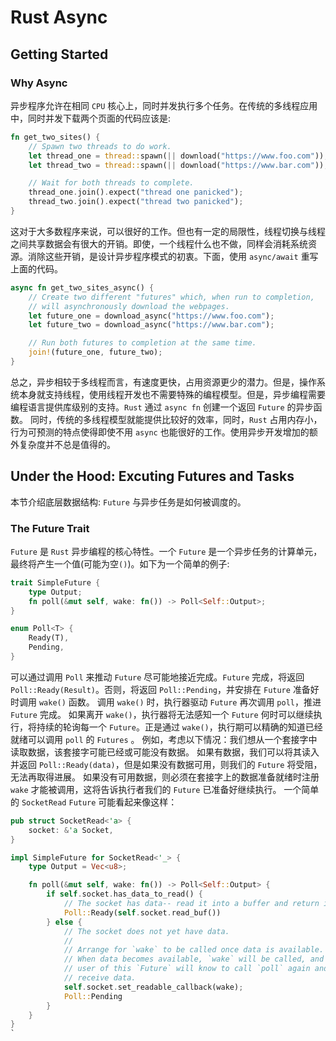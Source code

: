 # Rust Async

## Getting Started

### Why Async

异步程序允许在相同 `CPU` 核心上，同时并发执行多个任务。在传统的多线程应用中，同时并发下载两个页面的代码应该是:

``` rust
fn get_two_sites() {
    // Spawn two threads to do work.
    let thread_one = thread::spawn(|| download("https://www.foo.com"));
    let thread_two = thread::spawn(|| download("https://www.bar.com"));

    // Wait for both threads to complete.
    thread_one.join().expect("thread one panicked");
    thread_two.join().expect("thread two panicked");
}
```
这对于大多数程序来说，可以很好的工作。但也有一定的局限性，线程切换与线程之间共享数据会有很大的开销。即使，一个线程什么也不做，同样会消耗系统资源。消除这些开销，是设计异步程序模式的初衷。下面，使用 `async/await` 重写上面的代码。

``` rust
async fn get_two_sites_async() {
    // Create two different "futures" which, when run to completion,
    // will asynchronously download the webpages.
    let future_one = download_async("https://www.foo.com");
    let future_two = download_async("https://www.bar.com");

    // Run both futures to completion at the same time.
    join!(future_one, future_two);
}
```
总之，异步相较于多线程而言，有速度更快，占用资源更少的潜力。但是，操作系统本身就支持线程，使用线程开发也不需要特殊的编程模型。但是，异步编程需要编程语言提供库级别的支持。`Rust` 通过 `async fn` 创建一个返回 `Future` 的异步函数。
同时，传统的多线程模型就能提供比较好的效率，同时，`Rust` 占用内存小，行为可预测的特点使得即使不用 `async` 也能很好的工作。使用异步开发增加的额外复杂度并不总是值得的。

## Under the Hood: Excuting Futures and Tasks

本节介绍底层数据结构: `Future` 与异步任务是如何被调度的。

### The Future Trait

`Future` 是 `Rust` 异步编程的核心特性。一个 `Future` 是一个异步任务的计算单元，最终将产生一个值(可能为空`()`)。如下为一个简单的例子:

``` rust
trait SimpleFuture {
    type Output;
    fn poll(&mut self, wake: fn()) -> Poll<Self::Output>;
}

enum Poll<T> {
    Ready(T),
    Pending,
}
```

可以通过调用 `Poll` 来推动 `Future` 尽可能地接近完成。`Future` 完成，将返回 `Poll::Ready(Result)`。否则，将返回 `Poll::Pending`，并安排在 `Future` 准备好时调用 `wake()` 函数。 调用 `wake()` 时，执行器驱动 `Future` 再次调用 `poll`，推进 `Future` 完成。
如果离开 `wake()`，执行器将无法感知一个 `Future` 何时可以继续执行，将持续的轮询每一个 `Future`。正是通过 `wake()`，执行期可以精确的知道已经就绪可以调用 `poll` 的 `Futures` 。
例如，考虑以下情况：我们想从一个套接字中读取数据，该套接字可能已经或可能没有数据。 如果有数据，我们可以将其读入并返回 `Poll::Ready(data)`，但是如果没有数据可用，则我们的 `Future` 将受阻，无法再取得进展。 如果没有可用数据，则必须在套接字上的数据准备就绪时注册 `wake` 才能被调用，这将告诉执行者我们的 `Future` 已准备好继续执行。 一个简单的 `SocketRead` `Future` 可能看起来像这样：

``` Rust
pub struct SocketRead<'a> {
    socket: &'a Socket,
}

impl SimpleFuture for SocketRead<'_> {
    type Output = Vec<u8>;

    fn poll(&mut self, wake: fn()) -> Poll<Self::Output> {
        if self.socket.has_data_to_read() {
            // The socket has data-- read it into a buffer and return it.
            Poll::Ready(self.socket.read_buf())
        } else {
            // The socket does not yet have data.
            //
            // Arrange for `wake` to be called once data is available.
            // When data becomes available, `wake` will be called, and the
            // user of this `Future` will know to call `poll` again and
            // receive data.
            self.socket.set_readable_callback(wake);
            Poll::Pending
        }
    }
}
`
